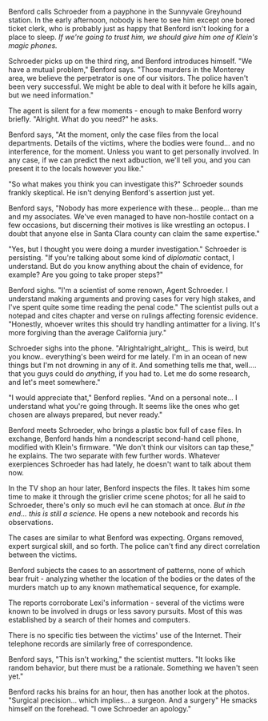 Benford calls Schroeder from a payphone in the Sunnyvale Greyhound station. In the early afternoon, nobody is here to see him except one bored ticket clerk, who is probably just as happy that Benford isn't looking for a place to sleep. _If we're going to trust him, we should give him one of Klein's magic phones._

Schroeder picks up on the third ring, and Benford introduces himself. "We have a mutual problem," Benford says. "Those murders in the Monterey area, we believe the perpetrator is one of our visitors. The police haven't been very successful. We might be able to deal with it before he kills again, but we need information."

The agent is silent for a few moments - enough to make Benford worry briefly. "Alright. What do you need?" he asks.

Benford says, "At the moment, only the case files from the local departments. Details of the victims, where the bodies were found... and no interference, for the moment. Unless you want to get personally involved. In any case, if we can predict the next adbuction, we'll tell you, and you can present it to the locals however you like."

"So what makes you think you can investigate this?" Schroeder sounds frankly skeptical. He isn't denying Benford's assertion just yet.

Benford says, "Nobody has more experience with these... people... than me and my associates. We've even managed to have non-hostile contact on a few occasions, but discerning their motives is like wrestling an octopus. I doubt that anyone else in Santa Clara county can claim the same expertise."

"Yes, but I thought you were doing a murder investigation." Schroeder is persisting. "If you're talking about some kind of _diplomatic_ contact, I understand. But do you know anything about the chain of evidence, for example? Are you going to take proper steps?"

Benford sighs. "I'm a scientist of some renown, Agent Schroeder. I understand making arguments and proving cases for very high stakes, and I've spent quite some time reading the penal code." The scientist pulls out a notepad and cites chapter and verse on rulings affecting forensic evidence. "Honestly, whoever writes this should try handling antimatter for a living. It's more forgiving than the average California jury."

Schroeder sighs into the phone. "Alrightalright_alright_. This is weird, but you know.. everything's been weird for me lately. I'm in an ocean of new things but I'm not drowning in any of it. And something tells me that, well.... that you guys could do _anything_, if you had to. Let me do some research, and let's meet somewhere."

"I would appreciate that," Benford replies. "And on a personal note... I understand what you're going through. It seems like the ones who get chosen are always prepared, but never ready."

Benford meets Schroeder, who brings a plastic box full of case files. In exchange, Benford hands him a nondescript second-hand cell phone, modified with Klein's firmware. "We don't think our visitors can tap these," he explains. The two separate with few further words. Whatever exerpiences Schroeder has had lately, he doesn't want to talk about them now.

In the TV shop an hour later, Benford inspects the files. It takes him some time to make it through the grislier crime scene photos; for all he said to Schroeder, there's only so much evil he can stomach at once. _But in the end... this is still a science._ He opens a new notebook and records his observations.

The cases are similar to what Benford was expecting. Organs removed, expert surgical skill, and so forth. The police can't find any direct correlation between the victims.

Benford subjects the cases to an assortment of patterns, none of which bear fruit - analyzing whether the location of the bodies or the dates of the murders match up to any known mathematical sequence, for example.

The reports corroborate Lexi's information - several of the victims were known to be involved in drugs or less savory pursuits. Most of this was established by a search of their homes and computers.

There is no specific ties between the victims' use of the Internet. Their telephone records are similarly free of correspondence.

Benford says, "This isn't working," the scientist mutters. "It looks like random behavior, but there must be a rationale. Something we haven't seen yet."

Benford racks his brains for an hour, then has another look at the photos. "Surgical precision... which implies... a surgeon. And a surgery" He smacks himself on the forehead. "I owe Schroeder an apology."